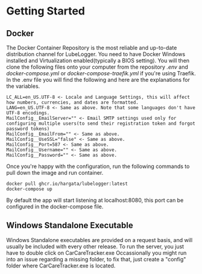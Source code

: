 # Getting Started
## Docker
The Docker Container Repository is the most reliable and up-to-date distribution channel for LubeLogger.
You need to have Docker Windows installed and Virtualization enabled(typically a BIOS setting).
You will then clone the following files onto your computer from the repository _.env_ and _docker-compose.yml_ or _docker-compose-traefik.yml_ if you're using Traefik.
In the .env file you will find the following and here are the explanations for the variables.
```
LC_ALL=en_US.UTF-8 <- Locale and Language Settings, this will affect how numbers, currencies, and dates are formatted.
LANG=en_US.UTF-8 <- Same as above. Note that some languages don't have UTF-8 encodings.
MailConfig__EmailServer="" <- Email SMTP settings used only for configuring multiple users(to send their registration token and forgot password tokens)
MailConfig__EmailFrom="" <- Same as above.
MailConfig__UseSSL="false" <- Same as above.
MailConfig__Port=587 <- Same as above.
MailConfig__Username="" <- Same as above.
MailConfig__Password="" <- Same as above.
```

Once you're happy with the configuration, run the following commands to pull down the image and run container.
```
docker pull ghcr.io/hargata/lubelogger:latest
docker-compose up
```
By default the app will start listening at localhost:8080, this port can be configured in the docker-compose file.

## Windows Standalone Executable
Windows Standalone executables are provided on a request basis, and will usually be included with every other release.
To run the server, you just have to double click on CarCareTracker.exe
Occassionally you might run into an issue regarding a missing folder, to fix that, just create a "config" folder where CarCareTracker.exe is located.
